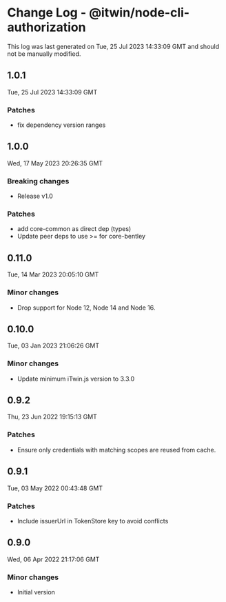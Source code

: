# Change Log - @itwin/node-cli-authorization

This log was last generated on Tue, 25 Jul 2023 14:33:09 GMT and should not be manually modified.

## 1.0.1
Tue, 25 Jul 2023 14:33:09 GMT

### Patches

- fix dependency version ranges

## 1.0.0
Wed, 17 May 2023 20:26:35 GMT

### Breaking changes

- Release v1.0

### Patches

- add core-common as direct dep (types)
- Update peer deps to use >= for core-bentley

## 0.11.0
Tue, 14 Mar 2023 20:05:10 GMT

### Minor changes

- Drop support for Node 12, Node 14 and Node 16.

## 0.10.0
Tue, 03 Jan 2023 21:06:26 GMT

### Minor changes

- Update minimum iTwin.js version to 3.3.0

## 0.9.2
Thu, 23 Jun 2022 19:15:13 GMT

### Patches

- Ensure only credentials with matching scopes are reused from cache.

## 0.9.1
Tue, 03 May 2022 00:43:48 GMT

### Patches

- Include issuerUrl in TokenStore key to avoid conflicts

## 0.9.0
Wed, 06 Apr 2022 21:17:06 GMT

### Minor changes

- Initial version

